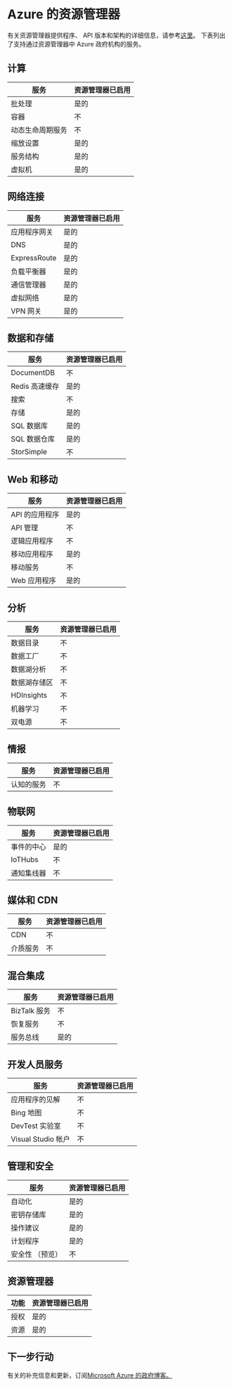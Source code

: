 <properties
    pageTitle="Azure 政府文档 |Microsoft Azure"
    description="这为 Azure 政府开发应用程序提供功能和指导的比较。"
    services="Azure-Government"
    cloud="gov" 
    documentationCenter=""
    authors="brendalee"
    manager="zakramer"
    editor=""/>

<tags
    ms.service="multiple"
    ms.devlang="na"
    ms.topic="article"
    ms.tgt_pltfrm="na"
    ms.workload="azure-government"
    ms.date="10/10/2016"
    ms.author="brendalee"/>


# <a name="azure-resource-manager"></a>Azure 的资源管理器
有关资源管理器提供程序、 API 版本和架构的详细信息，请参考[这里](../resource-manager-supported-services.md)。 下表列出了支持通过资源管理器中 Azure 政府机构的服务。

## <a name="compute"></a>计算

| 服务 | 资源管理器已启用 |
| ------- | ------------------------ |
| 批处理   | 是的 |
|容器 | 不 |
| 动态生命周期服务 | 不  |
| 缩放设置 | 是的 |
| 服务结构 | 是的  |
| 虚拟机 | 是的 |

## <a name="networking"></a>网络连接

| 服务 | 资源管理器已启用 |
| ------- | -------  |
| 应用程序网关 | 是的 |
| DNS     | 是的 |
| ExpressRoute | 是的  |
| 负载平衡器 | 是的  |
| 通信管理器 | 是的 |
| 虚拟网络 | 是的|
| VPN 网关 | 是的 |

## <a name="data--storage"></a>数据和存储

| 服务 | 资源管理器已启用 |
| ------- | ------- |
| DocumentDB | 不  |
| Redis 高速缓存 | 是的 |
| 搜索 | 不  |
| 存储 | 是的  |
| SQL 数据库 | 是的 |
| SQL 数据仓库 | 是的 |
| StorSimple | 不  |

## <a name="web--mobile"></a>Web 和移动

| 服务 | 资源管理器已启用 |
| ------- | ------- |
| API 的应用程序 | 是的 |
| API 管理 | 不  |
| 逻辑应用程序 | 不   |
| 移动应用程序 | 是的 |
| 移动服务 | 不  |
| Web 应用程序 | 是的 |

## <a name="analytics"></a>分析

| 服务 | 资源管理器已启用 |
| ------- | -------  |
| 数据目录 | 不  |
| 数据工厂 | 不 |
| 数据湖分析 | 不 |
| 数据湖存储区 | 不 |
| HDInsights | 不 |
| 机器学习 | 不 |
| 双电源 | 不 |

## <a name="intelligence"></a>情报

| 服务 | 资源管理器已启用 |
| ------- | ------- |
| 认知的服务 | 不 |

## <a name="internet-of-things"></a>物联网

| 服务 | 资源管理器已启用 |
| ------- | ------- |
| 事件的中心 | 是的  |
| IoTHubs | 不 |
| 通知集线器 | 不 |

## <a name="media--cdn"></a>媒体和 CDN

| 服务 | 资源管理器已启用 |
| ------- | ------- |
| CDN | 不 |
| 介质服务 | 不 |

## <a name="hybrid-integration"></a>混合集成

| 服务 | 资源管理器已启用 |
| ------- | ------- |
| BizTalk 服务 | 不 |
| 恢复服务 | 不 |
| 服务总线 | 是的 |

## <a name="developer-services"></a>开发人员服务

| 服务 | 资源管理器已启用 |
| ------- | ------- |
| 应用程序的见解 | 不  |
| Bing 地图 | 不  |
| DevTest 实验室 | 不 |
| Visual Studio 帐户 | 不   |

## <a name="management-and-security"></a>管理和安全

| 服务 | 资源管理器已启用 |
| ------- | ------- |
| 自动化 | 是的 |
| 密钥存储库 | 是的 |
| 操作建议 | 是的 |
| 计划程序 | 是的  |
| 安全性 （预览） | 不 |

## <a name="resource-manager"></a>资源管理器

| 功能 | 资源管理器已启用 |
| ------- | ------- |
| 授权 | 是的 |
| 资源 | 是的 |


## <a name="next-steps"></a>下一步行动

有关的补充信息和更新，订阅<a href="https://blogs.msdn.microsoft.com/azuregov/">Microsoft Azure 的政府博客。</a>
